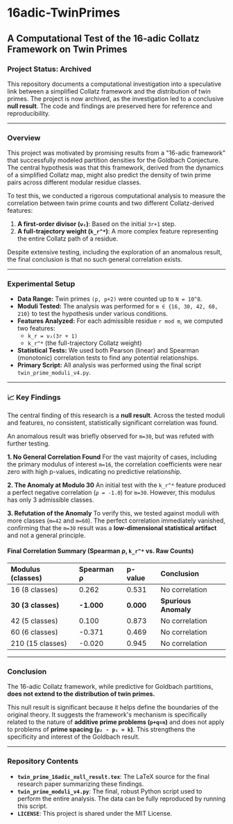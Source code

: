 # 16adic-TwinPrimes

## A Computational Test of the 16-adic Collatz Framework on Twin Primes

### Project Status: Archived

This repository documents a computational investigation into a speculative link between a simplified Collatz framework and the distribution of twin primes. The project is now archived, as the investigation led to a conclusive **null result**. The code and findings are preserved here for reference and reproducibility.

---

### Overview

This project was motivated by promising results from a "16-adic framework" that successfully modeled partition densities for the Goldbach Conjecture. The central hypothesis was that this framework, derived from the dynamics of a simplified Collatz map, might also predict the density of twin prime pairs across different modular residue classes.

To test this, we conducted a rigorous computational analysis to measure the correlation between twin prime counts and two different Collatz-derived features:
1.  **A first-order divisor (`ν₂`)**: Based on the initial `3r+1` step.
2.  **A full-trajectory weight (`k_r^*`)**: A more complex feature representing the entire Collatz path of a residue.

Despite extensive testing, including the exploration of an anomalous result, the final conclusion is that no such general correlation exists.

---

### Experimental Setup

- **Data Range:** Twin primes `(p, p+2)` were counted up to `N = 10^8`.
- **Moduli Tested:** The analysis was performed for `m ∈ {16, 30, 42, 60, 210}` to test the hypothesis under various conditions.
- **Features Analyzed:** For each admissible residue `r mod m`, we computed two features:
    - `k_r = ν₂(3r + 1)`
    - `k_r^*` (the full-trajectory Collatz weight)
- **Statistical Tests:** We used both Pearson (linear) and Spearman (monotonic) correlation tests to find any potential relationships.
- **Primary Script:** All analysis was performed using the final script `twin_prime_moduli_v4.py`.

---

### 📈 Key Findings

The central finding of this research is a **null result**. Across the tested moduli and features, no consistent, statistically significant correlation was found.

An anomalous result was briefly observed for `m=30`, but was refuted with further testing.

**1. No General Correlation Found**
For the vast majority of cases, including the primary modulus of interest `m=16`, the correlation coefficients were near zero with high p-values, indicating no predictive relationship.

**2. The Anomaly at Modulo 30**
An initial test with the `k_r^*` feature produced a perfect negative correlation (`ρ = -1.0`) for `m=30`. However, this modulus has only 3 admissible classes.

**3. Refutation of the Anomaly**
To verify this, we tested against moduli with more classes (`m=42` and `m=60`). The perfect correlation immediately vanished, confirming that the `m=30` result was a **low-dimensional statistical artifact** and not a general principle.

#### Final Correlation Summary (Spearman ρ, `k_r^*` vs. Raw Counts)

| Modulus (classes) | Spearman ρ | p-value | Conclusion |
| :--- | :--- | :--- | :--- |
| 16 (8 classes) | 0.262 | 0.531 | No correlation |
| **30 (3 classes)** | **-1.000** | **0.000** | **Spurious Anomaly** |
| 42 (5 classes) | 0.100 | 0.873 | No correlation |
| 60 (6 classes) | -0.371 | 0.469 | No correlation |
| 210 (15 classes) | -0.020 | 0.945 | No correlation |

---

### Conclusion

The 16-adic Collatz framework, while predictive for Goldbach partitions, **does not extend to the distribution of twin primes.**

This null result is significant because it helps define the boundaries of the original theory. It suggests the framework's mechanism is specifically related to the nature of **additive prime problems (`p+q=n`)** and does not apply to problems of **prime spacing (`p₂ - p₁ = k`)**. This strengthens the specificity and interest of the Goldbach result.

---

### Repository Contents

- **`twin_prime_16adic_null_result.tex`**: The LaTeX source for the final research paper summarizing these findings.
- **`twin_prime_moduli_v4.py`**: The final, robust Python script used to perform the entire analysis. The data can be fully reproduced by running this script.
- **`LICENSE`**: This project is shared under the MIT License.
